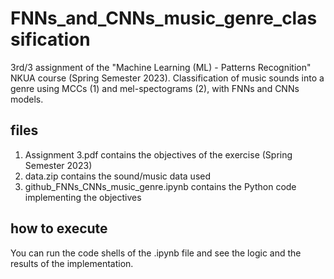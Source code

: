 # FNNs_and_CNNs_music_genre_classification
3rd/3 assignment of the "Machine Learning (ML) - Patterns Recognition" NKUA course (Spring Semester 2023). Classification of music sounds into a genre using MCCs (1) and mel-spectograms (2), with FNNs and CNNs models.

## files
1) Assignment 3.pdf contains the objectives of the exercise (Spring Semester 2023)
2) data.zip contains the sound/music data used
3) github_FNNs_CNNs_music_genre.ipynb contains the Python code implementing the objectives

## how to execute
You can run the code shells of the .ipynb file and see the logic and the results of the implementation.
